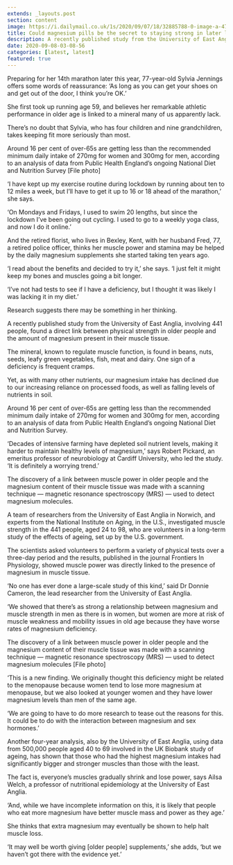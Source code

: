 ```yaml
---
extends: _layouts.post
section: content
image: https://i.dailymail.co.uk/1s/2020/09/07/18/32885788-0-image-a-47_1599499927677.jpg 
title: Could magnesium pills be the secret to staying strong in later life? 
description: A recently published study from the University of East Anglia, involving 441 people, found a direct link between physical strength in older people and the amount of magnesium in their muscle tissue. 
date: 2020-09-08-03-08-56 
categories: [latest, latest] 
featured: true 
--- 
```

Preparing for her 14th marathon later this year, 77-year-old Sylvia Jennings offers some words of reassurance: ‘As long as you can get your shoes on and get out of the door, I think you’re OK.’

She first took up running age 59, and believes her remarkable athletic performance in older age is linked to a mineral many of us apparently lack.

There’s no doubt that Sylvia, who has four children and nine grandchildren, takes keeping fit more seriously than most.

Around 16 per cent of over-65s are getting less than the recommended minimum daily intake of 270mg for women and 300mg for men, according to an analysis of data from Public Health England’s ongoing National Diet and Nutrition Survey [File photo]

‘I have kept up my exercise routine during lockdown by running about ten to 12 miles a week, but I’ll have to get it up to 16 or 18 ahead of the marathon,’ she says.

‘On Mondays and Fridays, I used to swim 20 lengths, but since the lockdown I’ve been going out cycling. I used to go to a weekly yoga class, and now I do it online.’

And the retired florist, who lives in Bexley, Kent, with her husband Fred, 77, a retired police officer, thinks her muscle power and stamina may be helped by the daily magnesium supplements she started taking ten years ago.

‘I read about the benefits and decided to try it,’ she says. ‘I just felt it might keep my bones and muscles going a bit longer.

‘I’ve not had tests to see if I have a deficiency, but I thought it was likely I was lacking it in my diet.’

Research suggests there may be something in her thinking.

A recently published study from the University of East Anglia, involving 441 people, found a direct link between physical strength in older people and the amount of magnesium present in their muscle tissue.

The mineral, known to regulate muscle function, is found in beans, nuts, seeds, leafy green vegetables, fish, meat and dairy. One sign of a deficiency is frequent cramps.

Yet, as with many other nutrients, our magnesium intake has declined due to our increasing reliance on processed foods, as well as falling levels of nutrients in soil.

Around 16 per cent of over-65s are getting less than the recommended minimum daily intake of 270mg for women and 300mg for men, according to an analysis of data from Public Health England’s ongoing National Diet and Nutrition Survey.

‘Decades of intensive farming have depleted soil nutrient levels, making it harder to maintain healthy levels of magnesium,’ says Robert Pickard, an emeritus professor of neurobiology at Cardiff University, who led the study. ‘It is definitely a worrying trend.’

The discovery of a link between muscle power in older people and the magnesium content of their muscle tissue was made with a scanning technique — magnetic resonance spectroscopy (MRS) — used to detect magnesium molecules. 

A team of researchers from the University of East Anglia in Norwich, and experts from the National Institute on Aging, in the U.S., investigated muscle strength in the 441 people, aged 24 to 98, who are volunteers in a long-term study of the effects of ageing, set up by the U.S. government.

The scientists asked volunteers to perform a variety of physical tests over a three-day period and the results, published in the journal Frontiers In Physiology, showed muscle power was directly linked to the presence of magnesium in muscle tissue.

‘No one has ever done a large-scale study of this kind,’ said Dr Donnie Cameron, the lead researcher from the University of East Anglia.

‘We showed that there’s as strong a relationship between magnesium and muscle strength in men as there is in women, but women are more at risk of muscle weakness and mobility issues in old age because they have worse rates of magnesium deficiency.

The discovery of a link between muscle power in older people and the magnesium content of their muscle tissue was made with a scanning technique — magnetic resonance spectroscopy (MRS) — used to detect magnesium molecules [File photo]

‘This is a new finding. We originally thought this deficiency might be related to the menopause because women tend to lose more magnesium at menopause, but we also looked at younger women and they have lower magnesium levels than men of the same age.

‘We are going to have to do more research to tease out the reasons for this. It could be to do with the interaction between magnesium and sex hormones.’

Another four-year analysis, also by the University of East Anglia, using data from 500,000 people aged 40 to 69 involved in the UK Biobank study of ageing, has shown that those who had the highest magnesium intakes had significantly bigger and stronger muscles than those with the least.

The fact is, everyone’s muscles gradually shrink and lose power, says Ailsa Welch, a professor of nutritional epidemiology at the University of East Anglia.

‘And, while we have incomplete information on this, it is likely that people who eat more magnesium have better muscle mass and power as they age.’

She thinks that extra magnesium may eventually be shown to help halt muscle loss.

‘It may well be worth giving [older people] supplements,’ she adds, ‘but we haven’t got there with the evidence yet.’

